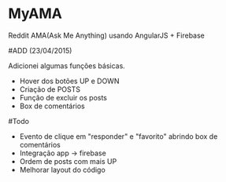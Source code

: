 # MyAMA
Reddit AMA(Ask Me Anything) usando AngularJS + Firebase

#ADD 
(23/04/2015)

Adicionei algumas funções básicas.

- Hover dos botões UP e DOWN
- Criação de POSTS
- Função de excluir os posts
- Box de comentários

#Todo

- Evento de clique em "responder" e "favorito" abrindo box de comentários
- Integração app -> firebase
- Ordem de posts com mais UP
- Melhorar layout do código
